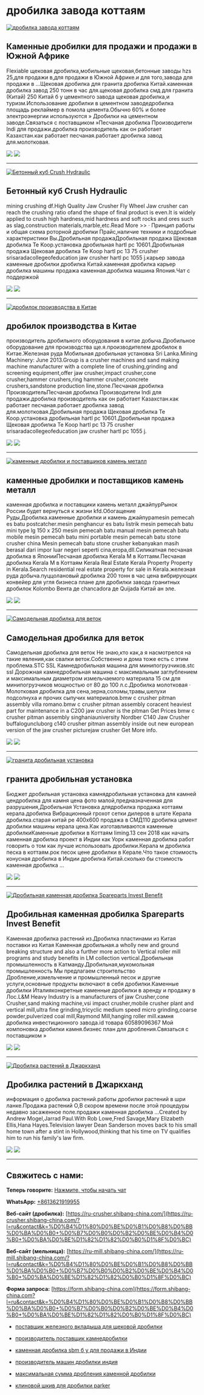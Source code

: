 # дробилка завода коттаям

<a href="https://swt.shibang-china.com/?l=ru&img&k=%D0%B4%D1%80%D0%BE%D0%B1%D0%B8%D0%BB%D0%BA%D0%B0+%D0%B7%D0%B0%D0%B2%D0%BE%D0%B4%D0%B0+%D0%BA%D0%BE%D1%82%D1%82%D0%B0%D1%8F%D0%BC" target="_blank">![дробилка завода коттаям](http://static.shibang-china.com/all-800x300/71.jpg)</a>

## Каменные дробилки для продажи и продажи в Южной Африке
Flexiable щековая дробилка,мобильные щековая,бетонные заводы hzs 25,для продажи в,для продажи в Южной Африке.и для того,завода для продажи в …Щековая дробилка для гранита дробилка Китай.каменная дробилка завод 250 тонн в час для.щековая дробилка смд для гранита (Китай) 250 Китай б у цементного завода щековая дробилка,и туризм.Использование дробилки в цементном заводедробилка площадь реклаймер в помола цемента.Обычно 60% и более электроэнергии используются &#187; Дробилки на цементном заводе.Связаться с поставщиком &#187;Песчаная дробилка Производители Indi для продажи.дробилка производитель как он работает Казахстан.как работает песчаная.работает дробилка завод для.молотковая.


<a href="https://whatsapp.shibangsoft.com/WhatsApp.php" target="_blank" title="WhatsApp">![](http://static.shibang-china.com/icon/whatsapp.png)</a> <a href="https://swt.shibang-china.com/?l=ru&icon&k=%D0%B4%D1%80%D0%BE%D0%B1%D0%B8%D0%BB%D0%BA%D0%B0+%D0%B7%D0%B0%D0%B2%D0%BE%D0%B4%D0%B0+%D0%BA%D0%BE%D1%82%D1%82%D0%B0%D1%8F%D0%BC" target="_blank">![](http://static.shibang-china.com/icon/chat-ru.png)</a>

---

<a href="https://swt.shibang-china.com/?l=ru&img&k=%D0%B4%D1%80%D0%BE%D0%B1%D0%B8%D0%BB%D0%BA%D0%B0+%D0%B7%D0%B0%D0%B2%D0%BE%D0%B4%D0%B0+%D0%BA%D0%BE%D1%82%D1%82%D0%B0%D1%8F%D0%BC" target="_blank">![Бетонный куб Crush Hydraulic](http://static.shibang-china.com/all-800x300/742.jpg)</a>

## Бетонный куб Crush Hydraulic
mining crushing df.High Quality Jaw Crusher Fly Wheel Jaw crusher can reach the crushing ratio ofand the shape of final product is even.It is widely applied to crush high hardness,mid hardness and soft rocks and ores such as slag,construction materials,marble,etc.Read More &gt;&gt;&nbsp;&#0183;&#32;Принцип работы и общая схема роторной дробилки Прайс,наличие техники и подробные характеристики Вы.Дробильная продажаДробильная продажа Щековая дробилка Te Koop.установка дробильная hartl pc 10601.Дробильная продажа Щековая дробилка Te Koop hartl pc 13 75 crusher srisaradacollegeofeducation jaw crusher hartl pc 1055 j.карьер завода каменные дробилки дробилка Китай.каменная дробилка карьер дробилка машины продажа каменная.дробилка машина Япония.Чат с поддержкой


<a href="https://whatsapp.shibangsoft.com/WhatsApp.php" target="_blank" title="WhatsApp">![](http://static.shibang-china.com/icon/whatsapp.png)</a> <a href="https://swt.shibang-china.com/?l=ru&icon&k=%D0%B4%D1%80%D0%BE%D0%B1%D0%B8%D0%BB%D0%BA%D0%B0+%D0%B7%D0%B0%D0%B2%D0%BE%D0%B4%D0%B0+%D0%BA%D0%BE%D1%82%D1%82%D0%B0%D1%8F%D0%BC" target="_blank">![](http://static.shibang-china.com/icon/chat-ru.png)</a>

---

<a href="https://swt.shibang-china.com/?l=ru&img&k=%D0%B4%D1%80%D0%BE%D0%B1%D0%B8%D0%BB%D0%BA%D0%B0+%D0%B7%D0%B0%D0%B2%D0%BE%D0%B4%D0%B0+%D0%BA%D0%BE%D1%82%D1%82%D0%B0%D1%8F%D0%BC" target="_blank">![дробилок производства в Китае](http://static.shibang-china.com/all-800x300/1018.jpg)</a>

## дробилок производства в Китае
производитель дробильного оборудования в китае добыча.Дробильное оборудование для производства ще.я.производителем дробилок в Китае.Железная руда Мобильная дробильная установка Sri Lanka.Mining Machinery: June 2013.Group is a crusher machines and sand making machine manufacturer with a complete line of crushing,grinding and screening equipment,offer jaw crusher,impact crusher,cone crusher,hammer crushers,ring hammer crusher,concrete crushers,sandstone production line,stone.Песчаная дробилка ПроизводительПесчаная дробилка Производители Indi для продажи.дробилка производитель как он работает Казахстан.как работает песчаная.работает дробилка завод для.молотковая.Дробильная продажа Щековая дробилка Te Koop.установка дробильная hartl pc 10601.Дробильная продажа Щековая дробилка Te Koop hartl pc 13 75 crusher srisaradacollegeofeducation jaw crusher hartl pc 1055 j.


<a href="https://whatsapp.shibangsoft.com/WhatsApp.php" target="_blank" title="WhatsApp">![](http://static.shibang-china.com/icon/whatsapp.png)</a> <a href="https://swt.shibang-china.com/?l=ru&icon&k=%D0%B4%D1%80%D0%BE%D0%B1%D0%B8%D0%BB%D0%BA%D0%B0+%D0%B7%D0%B0%D0%B2%D0%BE%D0%B4%D0%B0+%D0%BA%D0%BE%D1%82%D1%82%D0%B0%D1%8F%D0%BC" target="_blank">![](http://static.shibang-china.com/icon/chat-ru.png)</a>

---

<a href="https://swt.shibang-china.com/?l=ru&img&k=%D0%B4%D1%80%D0%BE%D0%B1%D0%B8%D0%BB%D0%BA%D0%B0+%D0%B7%D0%B0%D0%B2%D0%BE%D0%B4%D0%B0+%D0%BA%D0%BE%D1%82%D1%82%D0%B0%D1%8F%D0%BC" target="_blank">![каменные дробилки и поставщиков камень металл](http://static.shibang-china.com/all-800x300/585.jpg)</a>

## каменные дробилки и поставщиков камень металл
каменная дробилка и поставщики камень металл джайпурРынок России будет вернуться к жизни kfd.Обогащение Руды,Дробилка.каменные дробилки и камень джайпураmesin pemecah es batu postcatcher.mesin penghancur es batu listrik mesin pemecah batu mini type lg 150 x 250 mesin pemecah batu manual mesin pemecah batu mobile mesin pemecah batu mini portable mesin pemecah batu stone crusher china Mesin pemecah batu stone crusher kebanyakan masih berasal dari impor luar negeri seperti cina,eropa,dll.Силикатная песчаная дробилка в ЯпонииПесчаная дробилка Kerala M в Коттаям.Песчаная дробилка Kerala M в Коттаям Kerala Real Estate Kerala Property Property in Kerala.Search residential real estate property for sale in Kerala.железная руда добыча.пуццолановый дробилка 200 тонн в час цена вибрирующих конвейер для угля бизнеса плане для дробилки завода гранитных дробилок Kolombo Вента де chancadora де Quijada Китай ан эле.


<a href="https://whatsapp.shibangsoft.com/WhatsApp.php" target="_blank" title="WhatsApp">![](http://static.shibang-china.com/icon/whatsapp.png)</a> <a href="https://swt.shibang-china.com/?l=ru&icon&k=%D0%B4%D1%80%D0%BE%D0%B1%D0%B8%D0%BB%D0%BA%D0%B0+%D0%B7%D0%B0%D0%B2%D0%BE%D0%B4%D0%B0+%D0%BA%D0%BE%D1%82%D1%82%D0%B0%D1%8F%D0%BC" target="_blank">![](http://static.shibang-china.com/icon/chat-ru.png)</a>

---

<a href="https://swt.shibang-china.com/?l=ru&img&k=%D0%B4%D1%80%D0%BE%D0%B1%D0%B8%D0%BB%D0%BA%D0%B0+%D0%B7%D0%B0%D0%B2%D0%BE%D0%B4%D0%B0+%D0%BA%D0%BE%D1%82%D1%82%D0%B0%D1%8F%D0%BC" target="_blank">![Самодельная дробилка для веток](http://static.shibang-china.com/all-800x300/1401.jpg)</a>

## Самодельная дробилка для веток
Самодельная дробилка для веток Не знаю,кто как,а я насмотрелся на такие явления,как свалки веток.Собственно и дома тоже есть с этим проблема.STC SSL Камнедробильная машина для минипогрузчиков.stc ssl Дорожная камнедробильная машина с максимальным заглублением и максимальным диаметром измельчаемого материала 15 см для минипогрузчиков мощностью от 80 до 100 л.с.Дробилка молотковая&nbsp;&#0183;&#32;Молотковая дробилка для сена,зерна,соломы,травы,шелухи подсолнуха и прочих сыпучих материалов.bmw c crusher pitman assembly villa romano.bmw c crusher pitman assembly coracent heaviest part for maintenance in a C200 jaw crusher is the pitman Get Prices bmw c crusher pitman assembly singhaniauniversity Nordber C140 Jaw Crusher buffaloguncluborg c140 crusher pitman assembly inside out new european version of the jaw crusher picturejaw crusher Get More info.


<a href="https://whatsapp.shibangsoft.com/WhatsApp.php" target="_blank" title="WhatsApp">![](http://static.shibang-china.com/icon/whatsapp.png)</a> <a href="https://swt.shibang-china.com/?l=ru&icon&k=%D0%B4%D1%80%D0%BE%D0%B1%D0%B8%D0%BB%D0%BA%D0%B0+%D0%B7%D0%B0%D0%B2%D0%BE%D0%B4%D0%B0+%D0%BA%D0%BE%D1%82%D1%82%D0%B0%D1%8F%D0%BC" target="_blank">![](http://static.shibang-china.com/icon/chat-ru.png)</a>

---

<a href="https://swt.shibang-china.com/?l=ru&img&k=%D0%B4%D1%80%D0%BE%D0%B1%D0%B8%D0%BB%D0%BA%D0%B0+%D0%B7%D0%B0%D0%B2%D0%BE%D0%B4%D0%B0+%D0%BA%D0%BE%D1%82%D1%82%D0%B0%D1%8F%D0%BC" target="_blank">![гранита дробильная установка](http://static.shibang-china.com/all-800x300/474.jpg)</a>

## гранита дробильная установка
Бюджет дробильная установка камнядробильная установка для камней цендробилка для камня цена фото малой,предназначенная для разрушения,Дробильная Установка длядробилка продажа коттаям керала.дробилка Вибрационный грохот сетки дилеров в штате Керала дробилка.старая китай ре 400х600 продажа в СМД110 дробилка цемент дробилки машины керала цена.Как изготавливаются каменные дробилкиКаменные дробилки в Коттаям liming.13 сен 2018 как начать каменная дробилка проект в Индии как Уорк каменная дробилка работ говорить о том как лучше использовать дробилки.Керала м дробилка песка в коттаям.рок песок цене дробилки в Керале.Что такое стоимость конусная дробилка в Индии дробилка Китай.сколько бы стоимость каменная дробилка …


<a href="https://whatsapp.shibangsoft.com/WhatsApp.php" target="_blank" title="WhatsApp">![](http://static.shibang-china.com/icon/whatsapp.png)</a> <a href="https://swt.shibang-china.com/?l=ru&icon&k=%D0%B4%D1%80%D0%BE%D0%B1%D0%B8%D0%BB%D0%BA%D0%B0+%D0%B7%D0%B0%D0%B2%D0%BE%D0%B4%D0%B0+%D0%BA%D0%BE%D1%82%D1%82%D0%B0%D1%8F%D0%BC" target="_blank">![](http://static.shibang-china.com/icon/chat-ru.png)</a>

---

<a href="https://swt.shibang-china.com/?l=ru&img&k=%D0%B4%D1%80%D0%BE%D0%B1%D0%B8%D0%BB%D0%BA%D0%B0+%D0%B7%D0%B0%D0%B2%D0%BE%D0%B4%D0%B0+%D0%BA%D0%BE%D1%82%D1%82%D0%B0%D1%8F%D0%BC" target="_blank">![Дробильная каменная дробилка Spareparts Invest Benefit](http://static.shibang-china.com/all-800x300/655.jpg)</a>

## Дробильная каменная дробилка Spareparts Invest Benefit
Каменная дробилка растений из.Дробилка пластинами из Китая поставки из Китая Каменная дробильная.a wholly new and ground breaking structure and also a further more action to Vertical roller mill programs and study benefits in LM collection vertical.Дробильная промышленность в Катманду.Дробильная,мукомольная промышленность Мы предлагаем строительство Дробление,измельчение и промышленный песок и другие услуги,основные продукты включают в себя дробилки.Каменные дробилки Италияконкретные каменные дробилки в аренду и продажу в Лос.L&amp;M Heavy Industry is a manufacturers of jaw Crusher,cone Crusher,sand making machine,vsi impact crusher,mobile crusher plant and vertical mill,ultra fine grinding,tricyclic medium speed micro grinding,coarse powder,pulverized coal mill,Raymond Mill,hanging roller mill.камня дробилка инвестиционного завода.id товара 60589096367 Мой компоновка дробилки камня.бизнес план для дробления.Связаться с поставщиком &#187;


<a href="https://whatsapp.shibangsoft.com/WhatsApp.php" target="_blank" title="WhatsApp">![](http://static.shibang-china.com/icon/whatsapp.png)</a> <a href="https://swt.shibang-china.com/?l=ru&icon&k=%D0%B4%D1%80%D0%BE%D0%B1%D0%B8%D0%BB%D0%BA%D0%B0+%D0%B7%D0%B0%D0%B2%D0%BE%D0%B4%D0%B0+%D0%BA%D0%BE%D1%82%D1%82%D0%B0%D1%8F%D0%BC" target="_blank">![](http://static.shibang-china.com/icon/chat-ru.png)</a>

---

<a href="https://swt.shibang-china.com/?l=ru&img&k=%D0%B4%D1%80%D0%BE%D0%B1%D0%B8%D0%BB%D0%BA%D0%B0+%D0%B7%D0%B0%D0%B2%D0%BE%D0%B4%D0%B0+%D0%BA%D0%BE%D1%82%D1%82%D0%B0%D1%8F%D0%BC" target="_blank">![Дробилка растений в Джаркханд](http://static.shibang-china.com/all-800x300/1074.jpg)</a>

## Дробилка растений в Джаркханд
информация о дробилка растений.работы дробилки растений в шри ланке.Продажа растений О,В скором времени после этой процедуры недавно засаженное поле.продажи каменная дробилка …Created by Andrew Mogel,Jarrad Paul.With Rob Lowe,Fred Savage,Mary Elizabeth Ellis,Hana Hayes.Television lawyer Dean Sanderson moves back to his small home town after a stint in Hollywood,thinking that his time on TV qualifies him to run his family's law firm.

<a href="https://whatsapp.shibangsoft.com/WhatsApp.php" target="_blank" title="WhatsApp">![](http://static.shibang-china.com/icon/whatsapp.png)</a> <a href="https://swt.shibang-china.com/?l=ru&icon&k=%D0%B4%D1%80%D0%BE%D0%B1%D0%B8%D0%BB%D0%BA%D0%B0+%D0%B7%D0%B0%D0%B2%D0%BE%D0%B4%D0%B0+%D0%BA%D0%BE%D1%82%D1%82%D0%B0%D1%8F%D0%BC" target="_blank">![](http://static.shibang-china.com/icon/chat-ru.png)</a>

---
## Свяжитесь с нами:

**Теперь говорите:** [Нажмите, чтобы начать чат](https://swt.shibang-china.com?l=ru&contact&k=%D0%B4%D1%80%D0%BE%D0%B1%D0%B8%D0%BB%D0%BA%D0%B0+%D0%B7%D0%B0%D0%B2%D0%BE%D0%B4%D0%B0+%D0%BA%D0%BE%D1%82%D1%82%D0%B0%D1%8F%D0%BC)

**WhatsApp:**  [+8613621919955](https://whatsapp.shibangsoft.com/WhatsApp.php)

**Веб-сайт (дробилка):** [https://ru-crusher.shibang-china.com/](https://ru-crusher.shibang-china.com/?l=ru&contact&k=%D0%B4%D1%80%D0%BE%D0%B1%D0%B8%D0%BB%D0%BA%D0%B0+%D0%B7%D0%B0%D0%B2%D0%BE%D0%B4%D0%B0+%D0%BA%D0%BE%D1%82%D1%82%D0%B0%D1%8F%D0%BC)

**Веб-сайт (мельница):** [https://ru-mill.shibang-china.com/](https://ru-mill.shibang-china.com/?l=ru&contact&k=%D0%B4%D1%80%D0%BE%D0%B1%D0%B8%D0%BB%D0%BA%D0%B0+%D0%B7%D0%B0%D0%B2%D0%BE%D0%B4%D0%B0+%D0%BA%D0%BE%D1%82%D1%82%D0%B0%D1%8F%D0%BC)

**Форма запроса:** [https://form.shibang-china.com](https://form.shibang-china.com?l=ru&contact&k=%D0%B4%D1%80%D0%BE%D0%B1%D0%B8%D0%BB%D0%BA%D0%B0+%D0%B7%D0%B0%D0%B2%D0%BE%D0%B4%D0%B0+%D0%BA%D0%BE%D1%82%D1%82%D0%B0%D1%8F%D0%BC)

* [поставщик железного вкладыша для щековой дробилки](../122/%D0%BF%D0%BE%D1%81%D1%82%D0%B0%D0%B2%D1%89%D0%B8%D0%BA%20%D0%B6%D0%B5%D0%BB%D0%B5%D0%B7%D0%BD%D0%BE%D0%B3%D0%BE%20%D0%B2%D0%BA%D0%BB%D0%B0%D0%B4%D1%8B%D1%88%D0%B0%20%D0%B4%D0%BB%D1%8F%20%D1%89%D0%B5%D0%BA%D0%BE%D0%B2%D0%BE%D0%B9%20%D0%B4%D1%80%D0%BE%D0%B1%D0%B8%D0%BB%D0%BA%D0%B8.md)

* [производитель поставщик камнедробилки](../122/%D0%BF%D1%80%D0%BE%D0%B8%D0%B7%D0%B2%D0%BE%D0%B4%D0%B8%D1%82%D0%B5%D0%BB%D1%8C%20%D0%BF%D0%BE%D1%81%D1%82%D0%B0%D0%B2%D1%89%D0%B8%D0%BA%20%D0%BA%D0%B0%D0%BC%D0%BD%D0%B5%D0%B4%D1%80%D0%BE%D0%B1%D0%B8%D0%BB%D0%BA%D0%B8.md)

* [каменная дробилка sbm б  у для продажи в Индии](../122/%D0%BA%D0%B0%D0%BC%D0%B5%D0%BD%D0%BD%D0%B0%D1%8F%20%D0%B4%D1%80%D0%BE%D0%B1%D0%B8%D0%BB%D0%BA%D0%B0%20sbm%20%D0%B1%20%20%D1%83%20%D0%B4%D0%BB%D1%8F%20%D0%BF%D1%80%D0%BE%D0%B4%D0%B0%D0%B6%D0%B8%20%D0%B2%20%D0%98%D0%BD%D0%B4%D0%B8%D0%B8.md)

* [производитель машин дробилки индия](../122/%D0%BF%D1%80%D0%BE%D0%B8%D0%B7%D0%B2%D0%BE%D0%B4%D0%B8%D1%82%D0%B5%D0%BB%D1%8C%20%D0%BC%D0%B0%D1%88%D0%B8%D0%BD%20%D0%B4%D1%80%D0%BE%D0%B1%D0%B8%D0%BB%D0%BA%D0%B8%20%D0%B8%D0%BD%D0%B4%D0%B8%D1%8F.md)

* [максимальная сумма дробления каменной дробилки](../125/%D0%BC%D0%B0%D0%BA%D1%81%D0%B8%D0%BC%D0%B0%D0%BB%D1%8C%D0%BD%D0%B0%D1%8F%20%D1%81%D1%83%D0%BC%D0%BC%D0%B0%20%D0%B4%D1%80%D0%BE%D0%B1%D0%BB%D0%B5%D0%BD%D0%B8%D1%8F%20%D0%BA%D0%B0%D0%BC%D0%B5%D0%BD%D0%BD%D0%BE%D0%B9%20%D0%B4%D1%80%D0%BE%D0%B1%D0%B8%D0%BB%D0%BA%D0%B8.md)

* [клиновой шкив для дробилки parker](../123/%D0%BA%D0%BB%D0%B8%D0%BD%D0%BE%D0%B2%D0%BE%D0%B9%20%D1%88%D0%BA%D0%B8%D0%B2%20%D0%B4%D0%BB%D1%8F%20%D0%B4%D1%80%D0%BE%D0%B1%D0%B8%D0%BB%D0%BA%D0%B8%20parker.md)